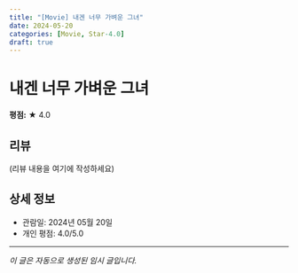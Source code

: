 ```yaml
---
title: "[Movie] 내겐 너무 가벼운 그녀"
date: 2024-05-20
categories: [Movie, Star-4.0]
draft: true
---
```


# 내겐 너무 가벼운 그녀

**평점:** ★ 4.0

## 리뷰

(리뷰 내용을 여기에 작성하세요)

## 상세 정보

- 관람일: 2024년 05월 20일
- 개인 평점: 4.0/5.0

---

*이 글은 자동으로 생성된 임시 글입니다.*

